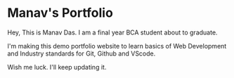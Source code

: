 # Manav's Portfolio
Hey, This is Manav Das. I am a final year BCA student about to graduate.

I'm making this demo portfolio website to learn basics of Web Development and Industry standards for Git, Github and VScode.

Wish me luck. I'll keep updating it.
